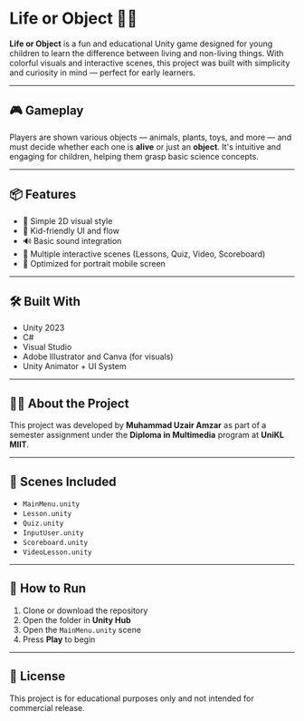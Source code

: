 # Life or Object 🌱🔧

**Life or Object** is a fun and educational Unity game designed for young children to learn the difference between living and non-living things. With colorful visuals and interactive scenes, this project was built with simplicity and curiosity in mind — perfect for early learners.

---

## 🎮 Gameplay

Players are shown various objects — animals, plants, toys, and more — and must decide whether each one is **alive** or just an **object**. It's intuitive and engaging for children, helping them grasp basic science concepts.

---

## 📦 Features

- 🎨 Simple 2D visual style
- 👶 Kid-friendly UI and flow
- 🔊 Basic sound integration
- 🧠 Multiple interactive scenes (Lessons, Quiz, Video, Scoreboard)
- 📱 Optimized for portrait mobile screen

---

## 🛠️ Built With

- Unity 2023
- C#
- Visual Studio
- Adobe Illustrator and Canva (for visuals)
- Unity Animator + UI System

---

## 🧑‍🎓 About the Project

This project was developed by **Muhammad Uzair Amzar** as part of a semester assignment under the **Diploma in Multimedia** program at **UniKL MIIT**.

---

## 📂 Scenes Included

- `MainMenu.unity`
- `Lesson.unity`
- `Quiz.unity`
- `InputUser.unity`
- `Scoreboard.unity`
- `VideoLesson.unity`

---

## 🔧 How to Run

1. Clone or download the repository
2. Open the folder in **Unity Hub**
3. Open the `MainMenu.unity` scene
4. Press **Play** to begin

---

## 📜 License

This project is for educational purposes only and not intended for commercial release.

